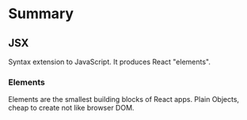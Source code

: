 # Summary

## JSX
Syntax extension to JavaScript.
It produces React "elements".

### Elements
Elements are the smallest building blocks of React apps.
Plain Objects, cheap to create not like browser DOM.
